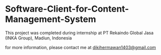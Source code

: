 # Software-Client-for-Content-Management-System
This project was completed during internship at PT Rekaindo Global Jasa (INKA Group), Madiun, Indonesia

for more information, please contact me at dikihermawan1403@gmail.com
